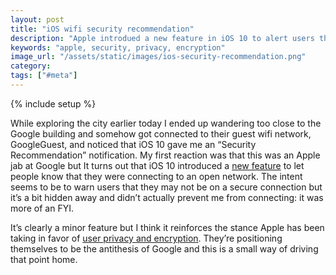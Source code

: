 ```yaml
---
layout: post
title: "iOS wifi security recommendation"
description: "Apple introdued a new feature in iOS 10 to alert users that they're connecting to an open and unsafe wifi network."
keywords: "apple, security, privacy, encryption"
image_url: "/assets/static/images/ios-security-recommendation.png"
category:
tags: ["#meta"]
---
```

{% include setup %}
<div class="right10">
  <amp-img title="iOS security recommendation" src="{{ IMG_PATH }}ios-security-recommendation.png" alt="iOS security recommendation" width="300" height="534"></amp-img>
</div>

While exploring the city earlier today I ended up wandering too close to the Google building and somehow got connected to their guest wifi network, GoogleGuest, and noticed that iOS 10 gave me an “Security Recommendation” notification. My first reaction was that this was an Apple jab at Google but It turns out that iOS 10 introduced a [new feature](https://www.engadget.com/2016/07/22/ios-10-unsecured-networks/) to let people know that they were connecting to an open network. The intent seems to be to warn users that they may not be on a secure connection but it’s a bit hidden away and didn’t actually prevent me from connecting: it was more of an FYI.

It’s clearly a minor feature but I think it reinforces the stance Apple has been taking in favor of [user privacy and encryption](http://www.apple.com/customer-letter/). They’re positioning themselves to be the antithesis of Google and this is a small way of driving that point home.
